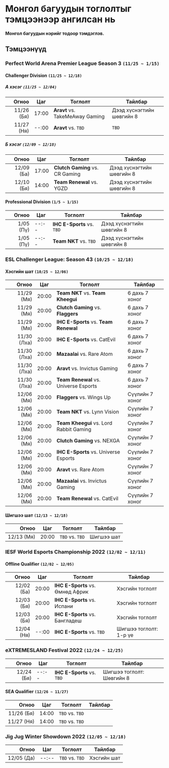 
Монгол багуудын тоглолтыг тэмцээнээр ангилсан нь
================================================

**Монгол багуудын нэрийг тодоор тэмдэглэв.**

Тэмцээнүүд
----------

### Perfect World Arena Premier League Season 3 `(11/25 ~ 1/15)`

#### Challenger Division `(11/25 ~ 12/18)`

##### А хэсэг `(11/25 ~ 12/04)`

Огноо | Цаг | Тоглолт | Тайлбар
------: | ------ | ------ | ------
11/26 (Бя) | 17:00 | **Aravt** vs. TakeMeAway Gaming | Дээд хүснэгтийн шөвгийн 8
11/27 (Ня) | --:00 | **Aravt** vs. `TBD` | `TBD`

##### Б хэсэг `(12/09 ~ 12/18)`

Огноо | Цаг | Тоглолт | Тайлбар
------: | ------ | ------ | ------
12/09 (Ба) | 17:00 | **Clutch Gaming** vs. CR Gaming | Дээд хүснэгтийн шөвгийн 8
12/10 (Бя) | 14:00 | **Team Renewal** vs. YGZD | Дээд хүснэгтийн шөвгийн 8

#### Professional Division `(1/5 ~ 1/15)`

Огноо | Цаг | Тоглолт | Тайлбар
------: | ------ | ------ | ------
1/05 (Пү) | --:-- | **IHC E-Sports** vs. `TBD` | Дээд хүснэгтийн шөвгийн 8
1/05 (Пү) | --:-- | **Team NKT** vs. `TBD` | Дээд хүснэгтийн шөвгийн 8

### ESL Challenger League: Season 43 `(10/25 ~ 12/18)`

#### Хэсгийн шат `(10/25 ~ 12/06)`

Огноо | Цаг | Тоглолт | Тайлбар
------: | ------ | ------ | ------
11/29 (Мя) | 20:00 | **Team NKT** vs. **Team Kheegui** | 6 дахь 7 хоног
11/29 (Мя) | 20:00 | **Clutch Gaming** vs. **Flaggers** | 6 дахь 7 хоног
11/29 (Мя) | 20:00 | **IHC E-Sports** vs. **Team Renewal** | 6 дахь 7 хоног
11/30 (Лха) | 20:00 | **IHC E-Sports** vs. CatEvil | 6 дахь 7 хоног
11/30 (Лха) | 20:00 | **Mazaalai** vs. Rare Atom | 6 дахь 7 хоног
11/30 (Лха) | 20:00 | **Aravt** vs. Invictus Gaming | 6 дахь 7 хоног
11/30 (Лха) | 20:00 | **Team Renewal** vs. Universe Esports | 6 дахь 7 хоног
12/06 (Мя) | 20:00 | **Flaggers** vs. Wings Up | Сүүлийн 7 хоног
12/06 (Мя) | 20:00 | **Team NKT** vs. Lynn Vision | Сүүлийн 7 хоног
12/06 (Мя) | 20:00 | **Team Kheegui** vs. Lord Rabbit Gaming | Сүүлийн 7 хоног
12/06 (Мя) | 20:00 | **Clutch Gaming** vs. NEXGA | Сүүлийн 7 хоног
12/06 (Мя) | 20:00 | **IHC E-Sports** vs. Universe Esports | Сүүлийн 7 хоног
12/06 (Мя) | 20:00 | **Aravt** vs. Rare Atom | Сүүлийн 7 хоног
12/06 (Мя) | 20:00 | **Mazaalai** vs. Invictus Gaming | Сүүлийн 7 хоног
12/06 (Мя) | 20:00 | **Team Renewal** vs. CatEvil | Сүүлийн 7 хоног

#### Шигшээ шат `(12/13 ~ 12/18)`

Огноо | Цаг | Тоглолт | Тайлбар
------: | ------ | ------ | ------
12/13 (Мя) | 20:00 | `TBD` vs. `TBD` | Шигшээ шат

### IESF World Esports Championship 2022 `(12/02 ~ 12/11)`

#### Offline Qualifier `(12/02 ~ 12/05)`

Огноо | Цаг | Тоглолт | Тайлбар
------: | ------ | ------ | ------
12/02 (Ба) | 20:00 | **IHC E-Sports** vs. Өмнөд Африк | Хэсгийн тоглолт
12/03 (Бя) | 20:00 | **IHC E-Sports** vs. Испани | Хэсгийн тоглолт
12/03 (Бя) | 20:00 | **IHC E-Sports** vs. Бангладеш | Хэсгийн тоглолт
12/04 (Ня) | --:00 | **IHC E-Sports** vs. `TBD` | Шигшээ тоглолт: 1-р үе

### eXTREMESLAND Festival 2022 `(12/24 ~ 12/25)`

Огноо | Цаг | Тоглолт | Тайлбар
------: | ------ | ------ | ------
12/24 (Бя) | --:-- | **IHC E-Sports** vs. `TBD` | Шигшээ тоглолт: Шөвгийн 8

#### SEA Qualifier `(12/26 ~ 11/27)`

Огноо | Цаг | Тоглолт | Тайлбар
------: | ------ | ------ | ------
11/26 (Бя) | 14:00 | `TBD` vs. `TBD` | 
11/27 (Ня) | 14:00 | `TBD` vs. `TBD` | 

### Jig Jug Winter Showdown 2022 `(12/05 ~ 12/18)`

Огноо | Цаг | Тоглолт | Тайлбар
------: | ------ | ------ | ------
12/05 (Да) | --:-- | `TBD` vs. `TBD` | Хэсгийн шат
